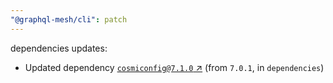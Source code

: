 ```yaml
---
"@graphql-mesh/cli": patch
---
```

dependencies updates:
  - Updated dependency [`cosmiconfig@7.1.0` ↗︎](https://www.npmjs.com/package/cosmiconfig/v/7.1.0) (from `7.0.1`, in `dependencies`)

